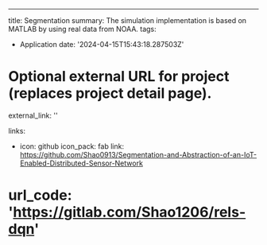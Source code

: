 ---
title: Segmentation
summary: The simulation implementation is based on MATLAB by using real data from NOAA.
tags:
  - Application
date: '2024-04-15T15:43:18.287503Z'

# Optional external URL for project (replaces project detail page).
external_link: ''


links:
  - icon: github
    icon_pack: fab
    link: https://github.com/Shao0913/Segmentation-and-Abstraction-of-an-IoT-Enabled-Distributed-Sensor-Network
# url_code: 'https://gitlab.com/Shao1206/rels-dqn'

